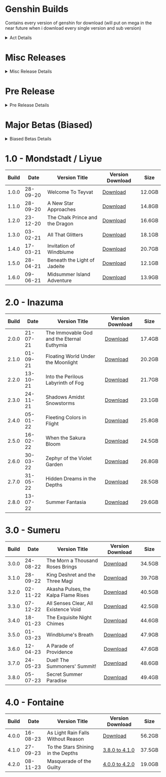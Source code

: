 # Genshin Builds

Contains every version of genshin for download (will put on mega in the near future when i download every single version and sub version)

<details>
  <summary>Act Details</summary>
  
    This was mainly added to test summaries

    Act Prologue - The Outlander Who Caught the Wind (Mondstadt)

    Act One - Farewell, Archaic Lord (Liyue)   

    Act Two - Omnipresence Over Mortals (Inazuma) 

    Act Three - Truth Amongst the Pages of Purana (Sumeru)   

    Act Four - Masquerade of the Guilty (Fontaine)    

    Act Five - Incandescent Ode of Resurrection (Natlan) 

    Act Six - Everwinter Without Mercy (Snezhnaya)

    Act ? - The Dream Yet to Be Dreamed (Khaenri'ah)

</details>

# Misc Releases
<details>
  <summary>Misc Release Details</summary>

| Build                  	 | Date          	 |		    Version Title             |		    Version Download             |		    Size             |
| ------------------------------ | --------------------- | ------------------------------ | ------------------------------ | ------------------------------ |
| ?.?.?        	 |  ??-??-??	   	 |		Desitncy|		[Download](https://autopatchhk.yuanshen.com/client_app/destincy.zip)|		218MB|
| 1.2.1565149        	 |  ??-??-??	   	 |		1.2-1565149_1.2_rel-1594157_test|		[Download](https://autopatchcn.yuanshen.com/client_app/pc_release/1.2-1565149_1.2_rel-1594157_test.zip)|		16.1GB|

</details>

# Pre Release
<details>
  <summary>Pre Release Details</summary>

| Build                  	 | Date          	 |		    Version Title             |		    Version Download             |		    Size             |
| ------------------------------ | --------------------- | ------------------------------ | ------------------------------ | ------------------------------ |
| 0.0.1        	 |  21-06-19	   	 |		Closed Beta 1|		~~Download~~ i will upload eventually|		3.5GB|
| 0.7.0        	 |  ??-??-20	   	 |		Closed Beta 2|		[Download](https://autopatchhk.yuanshen.com/client_app/pc_plus19/Genshin_0.7.0.zip)|		7.6GB|
| 0.7.1        	 |  18-03-20	   	 |		Closed Beta 2|		[Download](https://autopatchhk.yuanshen.com/client_app/pc_plus19/Genshin_0.7.1.zip)|		7.8GB|
| 0.9.0        	 |  ??-??-20	   	 |		Closed Beta 3|		[Download](https://autopatchcn.yuanshen.com/client_app/pc_release/YuanShen_0.9.0.zip)|		8.4GB|
| 0.9.1        	 |  ??-??-20	   	 |		Closed Beta 3|		[Download](https://autopatchcn.yuanshen.com/client_app/pc_release/YuanShen_0.9.1.zip)|		8.5GB|
| 0.9.2        	 |  ??-??-20	   	 |		Closed Beta 3|		[Download](https://autopatchcn.yuanshen.com/client_app/pc_release/YuanShen_0.9.2.zip)|		8.5GB|
| 0.9.3        	 |  ??-??-20	   	 |		Closed Beta 3|		[Download](https://autopatchcn.yuanshen.com/client_app/pc_release/YuanShen_0.9.3.zip)|		8.5GB|


</details>

# Major Betas (Biased)
<details>
  <summary>Biased Betas Details</summary>

| Build                  	 | Date          	 |		    Version Title             |		    Version Download             |		    Size             |
| ------------------------------ | --------------------- | ------------------------------ | ------------------------------ | ------------------------------ |
| 2.8.50        	 |  ??-??-25	   	 |		3.0 Beta|		[Download](https://autopatchcn.yuanshen.com/client_app/download/beta_pc/20220708103922_J7gB70oC8LbfoVse/YuanShen_2.8.50_beta.zip)|		33.6GB|

</details>

# 1.0 - Mondstadt / Liyue
| Build                  	 | Date          	 |		    Version Title             |		    Version Download             |		    Size             |
| ------------------------------ | --------------------- | ------------------------------ | ------------------------------ | ------------------------------ |
| 1.0.0        	 |  28-09-20 	   	 |		Welcome To Teyvat|		[Download](https://autopatchhk.yuanshen.com/client_app/pc_mihoyo/20200928_a9f631857c460585/GenshinImpact_1.0.0.zip)|		12.0GB|
| 1.1.0        	 |  28-09-20	   	 |		A New Star Approaches|		[Download](https://autopatchhk.yuanshen.com/client_app/pc_mihoyo/20201111_8e266b33e565ddf8/GenshinImpact_1.1.0.zip)|		14.8GB|
| 1.2.0        	 |  23-12-20	   	 |		The Chalk Prince and the Dragon|		[Download](https://autopatchhk.yuanshen.com/client_app/pc_mihoyo/20201223_267c0ad2673e87a2/GenshinImpact_1.2.0.zip)|		16.6GB|
| 1.3.0        	 |  03-02-21	   	 |		All That Glitters|		[Download](https://autopatchhk.yuanshen.com/client_app/pc_mihoyo/20210203_f97a39582b45649f/GenshinImpact_1.3.0.zip)|		18.1GB|
| 1.4.0        	 |  17-03-21	   	 |		Invitation of Windblume|		[Download](https://autopatchhk.yuanshen.com/client_app/pc_mihoyo/20210317_67c8f1002bb26672/GenshinImpact_1.4.0.zip)|		20.7GB|
| 1.5.0        	 |  28-04-21	   	 |		Beneath the Light of Jadeite|		[Download](https://autopatchhk.yuanshen.com/client_app/pc_mihoyo/20210428_de80a243f7474c39/GenshinImpact_1.5.0.zip)|		12.1GB|
| 1.6.0        	 |  09-06-21	   	 |		Midsummer Island Adventure|		[Download](https://autopatchhk.yuanshen.com/client_app/pc_mihoyo/20210609_15f555799e5d6233/GenshinImpact_1.6.0.zip)|		13.9GB|

# 2.0 - Inazuma
| Build                  	 | Date          	 |		    Version Title             |		    Version Download             |		    Size             |
| ------------------------------ | --------------------- | ------------------------------ | ------------------------------ | ------------------------------ |
| 2.0.0        	 |  21-07-21	   	 |		The Immovable God and the Eternal Euthymia|		[Download](https://autopatchhk.yuanshen.com/client_app/pc_mihoyo/20210721_3a3ca8dfe8b26ea2/GenshinImpact_2.0.0.zip)|		17.4GB|
| 2.1.0        	 |  01-09-21	   	 |		Floating World Under the Moonlight|		[Download](https://autopatchhk.yuanshen.com/client_app/pc_mihoyo/20210901_db535e31166295ac/GenshinImpact_2.1.0.zip)|		20.2GB|
| 2.2.0        	 |  13-10-21	   	 |		Into the Perilous Labyrinth of Fog|		[Download](https://autopatchhk.yuanshen.com/client_app/pc_mihoyo/20211013_407d783aa6b98191/GenshinImpact_2.2.0.zip)|		21.7GB|
| 2.3.0        	 |  24-11-21	   	 |		Shadows Amidst Snowstorms|		[Download](https://autopatchhk.yuanshen.com/client_app/download/pc_zip/20211117173404_G0gLRnxvOd4PvSu9/GenshinImpact_2.3.0.zip)|		23.1GB|
| 2.4.0        	 |  05-01-22	   	 |		Fleeting Colors in Flight|		[Download](https://autopatchhk.yuanshen.com/client_app/download/pc_zip/20211225051318_JHACtHpvJ2yRaZH0/GenshinImpact_2.4.0.zip)|		25.8GB|
| 2.5.0        	 |  16-02-22	   	 |		When the Sakura Bloom|		[Download](https://autopatchhk.yuanshen.com/client_app/download/pc_zip/20220125104720_x2gRaOdngikczohR/GenshinImpact_2.5.0.zip)|		24.5GB|
| 2.6.0        	 |  30-03-22	   	 |		Zephyr of the Violet Garden|		[Download](https://autopatchhk.yuanshen.com/client_app/download/pc_zip/20220318211020_aWEQCaw5ZERt54rm/GenshinImpact_2.6.0.zip)|		26.8GB|
| 2.7.0        	 |  31-05-22	   	 |		Hidden Dreams in the Depths|		[Download](https://autopatchhk.yuanshen.com/client_app/download/pc_zip/20220429112415_dDweiEHDnBI6cKmM/GenshinImpact_2.7.0.zip)|		28.5GB|
| 2.8.0        	 |  13-07-22	   	 |		Summer Fantasia|		[Download](https://autopatchhk.yuanshen.com/client_app/download/pc_zip/20220625012443_r2qBGYstD0u3Q9xK/GenshinImpact_2.8.0.zip)|		29.6GB|

# 3.0 - Sumeru
| Build                  	 | Date          	 |		    Version Title             |		    Version Download             |		    Size             |
| ------------------------------ | --------------------- | ------------------------------ | ------------------------------ | ------------------------------ |
| 3.0.0        	 |  24-08-22	   	 |		The Morn a Thousand Roses Brings|		[Download](https://autopatchhk.yuanshen.com/client_app/download/pc_zip/20220815143807_dyIghvy1b5fjfzHU/GenshinImpact_3.0.0.zip)|		34.5GB|
| 3.1.0        	 |  28-09-22	   	 |		King Deshret and the Three Magi|		[Download](https://autopatchhk.yuanshen.com/client_app/download/pc_zip/20220917165430_NyMmj1Ta9KlZKgCZ/GenshinImpact_3.1.0.zip)|		39.7GB|
| 3.2.0        	 |  02-11-22	   	 |		Akasha Pulses, the Kalpa Flame Rises|		[Download](https://autopatchhk.yuanshen.com/client_app/download/pc_zip/20221024103618_h2e3o3zijYKEqHnQ/GenshinImpact_3.2.0.zip)|		40.5GB|
| 3.3.0        	 |  07-12-22	   	 |		All Senses Clear, All Existence Void|		[Download](https://autopatchhk.yuanshen.com/client_app/download/pc_zip/20221128113321_cOH1qEM6iRagjJC6/GenshinImpact_3.3.0.zip)|		42.5GB|
| 3.4.0        	 |  18-01-23	   	 |		The Exquisite Night Chimes|		[Download](https://autopatchhk.yuanshen.com/client_app/download/pc_zip/20230109135018_10QhExKHwAoa4ecr/GenshinImpact_3.4.0.zip)|		44.6GB|
| 3.5.0        	 |  01-03-23	   	 |		Windblume's Breath|		[Download](https://autopatchhk.yuanshen.com/client_app/download/pc_zip/20230220120928_iIYV9krGiWL06eeB/GenshinImpact_3.5.0.zip)|		47.9GB|
| 3.6.0        	 |  12-04-23	   	 |		A Parade of Providence|		[Download](https://autopatchhk.yuanshen.com/client_app/download/pc_zip/20230331200258_xR748JQdRJ19pQH0/GenshinImpact_3.6.0.zip)|		47.6GB|
| 3.7.0        	 |  24-05-23	   	 |		Duel! The Summoners' Summit!|		[Download](https://autopatchhk.yuanshen.com/client_app/download/pc_zip/20230513200104_2odHBzbUAP5IOIvE/GenshinImpact_3.7.0.zip)|		48.6GB|
| 3.8.0        	 |  05-07-23	   	 |		Secret Summer Paradise|		[Download](https://autopatchhk.yuanshen.com/client_app/download/pc_zip/20230625120419_BEKxsz5x6A7uZvGW/GenshinImpact_3.8.0.zip)|		49.4GB|

# 4.0 - Fontaine
| Build                  	 | Date          	 |		    Version Title             |		    Version Download             |		    Size             |
| ------------------------------ | --------------------- | ------------------------------ | ------------------------------ | ------------------------------ |
| 4.0.0        	 |  16-08-23	   	 |		As Light Rain Falls Without Reason|		[Download](https://autopatchhk.yuanshen.com/client_app/download/pc_zip/20230804185804_eTmE8EZjJZdAJapq/GenshinImpact_4.0.0.zip)|		56.2GB|
| 4.1.0        	 |  27-09-23	   	 |		To the Stars Shining in the Depths|		[3.8.0 to 4.1.0](https://autopatchhk.yuanshen.com/client_app/update/hk4e_global/10/game_3.8.0_4.1.0_hdiff_oC7ajt1xOVZnp54s.zip)|		37.5GB|
| 4.2.0        	 |  08-11-23	   	 |		Masquerade of the Guilty|		[4.0.0 to 4.2.0](https://autopatchhk.yuanshen.com/client_app/update/hk4e_global/10/game_4.0.0_4.2.0_hdiff_NGAnaC4bD0z6Excs.zip)|		19.0GB|
